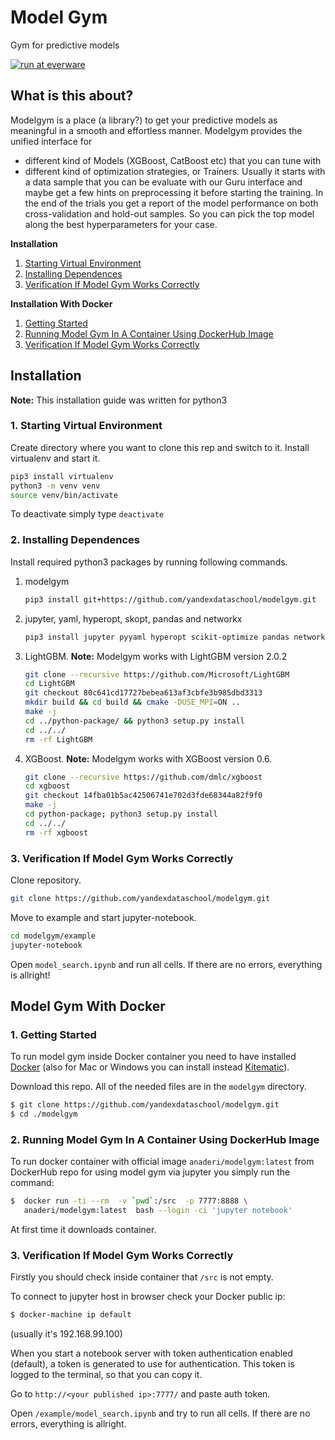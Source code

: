 # Model Gym
Gym for predictive models

[![run at everware](https://img.shields.io/badge/run%20me-@everware-blue.svg?style=flat)](https://everware.ysda.yandex.net/hub/oauth_login?repourl=https://github.com/yandexdataschool/modelgym)

## What is this about?

Modelgym is a place (a library?) to get your predictive models as meaningful in a smooth and effortless manner. Modelgym provides the unified interface for 
- different kind of Models (XGBoost, CatBoost etc) that you can tune with
- different kind of optimization strategies, or Trainers. 
Usually it starts with a data sample that you can be evaluate with our Guru interface and maybe get a few hints on preprocessing it before starting the training. 
In the end of the trials you get a report of the model performance on both cross-validation and hold-out samples. So you can pick the top model along the best hyperparameters for your case. 

**Installation**
1. [Starting Virtual Environment](#1-starting-virtual-environment)
2. [Installing Dependences](#2-installing-dependences)
3. [Verification If Model Gym Works Correctly](#verify-1)

**Installation With Docker**
1. [Getting Started](#1-getting-started)
2. [Running Model Gym In A Container Using DockerHub Image](#2-running-model-gym-in-a-container-using-dockerhub-image)
3. [Verification If Model Gym Works Correctly](#verify-2)


## Installation
**Note:** This installation guide was written for python3
### 1. Starting Virtual Environment
Create directory where you want to clone this rep and switch to it. Install virtualenv and start it.
```sh
pip3 install virtualenv
python3 -m venv venv
source venv/bin/activate
```
To deactivate simply type ```deactivate```
### 2. Installing Dependences
Install required python3 packages by running following commands.
1. modelgym
    ```sh
    pip3 install git+https://github.com/yandexdataschool/modelgym.git
    ```
2. jupyter, yaml, hyperopt, skopt, pandas and networkx
    ```sh
    pip3 install jupyter pyyaml hyperopt scikit-optimize pandas networkx==1.11
    ```
3. LightGBM. **Note:** Modelgym works with LightGBM version 2.0.2
    ```sh
    git clone --recursive https://github.com/Microsoft/LightGBM
    cd LightGBM
    git checkout 80c641cd17727bebea613af3cbfe3b985dbd3313
    mkdir build && cd build && cmake -DUSE_MPI=ON ..
    make -j
    cd ../python-package/ && python3 setup.py install
    cd ../../
    rm -rf LightGBM
    ```
4. XGBoost. **Note:** Modelgym works with XGBoost version 0.6.
    ```sh
    git clone --recursive https://github.com/dmlc/xgboost
    cd xgboost
    git checkout 14fba01b5ac42506741e702d3fde68344a82f9f0
    make -j
    cd python-package; python3 setup.py install
    cd ../../
    rm -rf xgboost
    ```
### <a name="verify-1"></a> 3. Verification If Model Gym Works Correctly
Clone repository.
```sh
git clone https://github.com/yandexdataschool/modelgym.git
```
Move to example and start jupyter-notebook.
```sh
cd modelgym/example
jupyter-notebook
```
Open ```model_search.ipynb``` and run all cells. If there are no errors, everything is allright!

## Model Gym With Docker
### 1. Getting Started
To run model gym inside Docker container you need to have installed
[Docker](https://docs.docker.com/engine/installation/#supported-platforms) (also for Mac or Windows you can install instead [Kitematic](https://kitematic.com)).

Download this repo. All of the needed files are in the `modelgym` directory.
```sh
$ git clone https://github.com/yandexdataschool/modelgym.git
$ cd ./modelgym
```

### 2. Running Model Gym In A Container Using DockerHub Image
To run docker container with official image `anaderi/modelgym:latest` from DockerHub repo for using model gym via jupyter you simply run the command:
```sh
$  docker run -ti --rm  -v `pwd`:/src  -p 7777:8888 \
   anaderi/modelgym:latest  bash --login -ci 'jupyter notebook'
```
At first time it downloads container.
### <a name="verify-2"></a> 3. Verification If Model Gym Works Correctly

Firstly you should check inside container that `/src` is not empty.

To connect to jupyter host in browser check your Docker public ip:
```sh
$ docker-machine ip default
```
(usually it's 192.168.99.100)

When you start a notebook server with token authentication enabled (default), a token is generated to use for authentication. This token is logged to the terminal, so that you can copy it.

Go to `http://<your published ip>:7777/` and paste auth token.

Open `/example/model_search.ipynb` and try to run all cells. If there are no errors, everything is allright.
